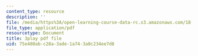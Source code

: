 ```yaml
---
content_type: resource
description: ''
file: /media/https%3A/open-learning-course-data-rc.s3.amazonaws.com/18-01sc-single-variable-calculus-fall-2010/75e480abc28a3ade1a743a0c234ee7d8_aeXp1zC6Hls.pdf
file_type: application/pdf
resourcetype: Document
title: 3play pdf file
uid: 75e480ab-c28a-3ade-1a74-3a0c234ee7d8
---
```

